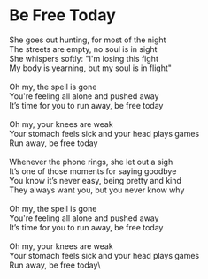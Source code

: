 # Be Free Today

She goes out hunting, for most of the night\
The streets are empty, no soul is in sight\
She whispers softly: "I'm losing this fight\
My body is yearning, but my soul is in flight"\
\
Oh my, the spell is gone\
You're feeling all alone and pushed away\
It’s time for you to run away, be free today\
\
Oh my, your knees are weak\
Your stomach feels sick and your head plays games\
Run away, be free today\
\
Whenever the phone rings, she let out a sigh\
It’s one of those moments for saying goodbye\
You know it’s never easy, being pretty and kind\
They always want you, but you never know why\
\
Oh my, the spell is gone\
You're feeling all alone and pushed away\
It’s time for you to run away, be free today\
\
Oh my, your knees are weak\
Your stomach feels sick and your head plays games\
Run away, be free today\
